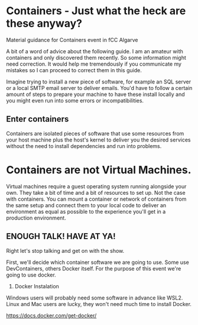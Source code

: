 # Containers - Just what the heck are these anyway?

Material guidance for Containers event in fCC Algarve 

A bit of a word of advice about the following guide. I am an 
amateur with containers and only discovered them recently. So some
information might need correction. It would help me tremendously if
you communicate my mistakes so I can proceed to correct them in this
guide. 

Imagine trying to install a new piece of software, for example an 
SQL server or a local SMTP email server to deliver emails. 
You'd have to follow a certain amount of steps to prepare your 
machine to have these install locally and you might even run into
some errors or incompatibilities. 

## Enter containers

Containers are isolated pieces of software that use some resources
from your host machine plus the host's kernel to deliver you the 
desired services without the need to install dependencies and run 
into problems. 

# Containers are not Virtual Machines. 

Virtual machines require a guest operating system running alongside 
your own. They take a bit of time and a bit of resources to set up.
Not the case with containers. You can mount a container or network of 
containers from the same setup and connect them to your local code to
deliver an environment as equal as possible to the experience you'll 
get in a production environment. 

## ENOUGH TALK! HAVE AT YA!

Right let's stop talking and get on with the show. 

First, we'll decide which container software we are going to use. 
Some use DevContainers, others Docker itself. For the purpose of this
event we're going to use docker. 

1) Docker Instalation

Windows users will probably need some software in advance like WSL2.
Linux and Mac users are lucky, they won't need much time to install 
Docker.

https://docs.docker.com/get-docker/
